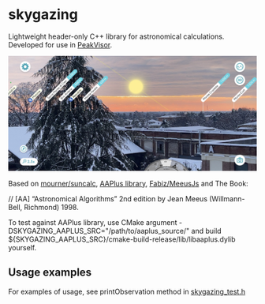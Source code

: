 # skygazing
Lightweight header-only C++ library for astronomical calculations. Developed for use in [PeakVisor](https://peakvisor.com). 

![PeakVisor skygazing](https://raw.githubusercontent.com/peakvisor/skygazing/main/peakvisor-skygazing.jpg)

Based on [mourner/suncalc](https://github.com/mourner/suncalc), [AAPlus library](http://www.naughter.com/aa.html), [Fabiz/MeeusJs](https://github.com/Fabiz/MeeusJs) and The Book:

// [AA] “Astronomical Algorithms” 2nd edition by Jean Meeus (Willmann-Bell, Richmond) 1998.

To test against AAPlus library, use CMake argument -DSKYGAZING_AAPLUS_SRC="/path/to/aaplus_source/"
and build ${SKYGAZING_AAPLUS_SRC}/cmake-build-release/lib/libaaplus.dylib yourself. 

## Usage examples

For examples of usage, see printObservation method in [skygazing_test.h](test/skygazing_test.h)
